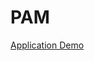 # PAM

[Application Demo](https://drive.google.com/file/d/1Leku8FlRFpTujkA70FSJmdS5jZ-qiEyR/view?usp=sharing)
